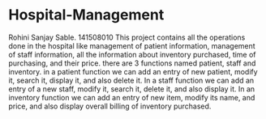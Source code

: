 # Hospital-Management
Rohini Sanjay Sable. 141508010
 This project contains all the operations done in the hospital like management of patient information, management of staff
 information, all the information about inventory purchased, time of purchasing, and their price. there are 3 functions 
 named patient, staff and inventory. in a patient function we can add an entry of new patient, modify it, search it, 
 display it, and also delete it. In a staff function we can add an entry of a new staff, modify it, search it, delete 
 it, and also display it. In an inventory function we can add an entry of new item, modify its name, and price, and 
 also display overall billing of inventory purchased. 
 
